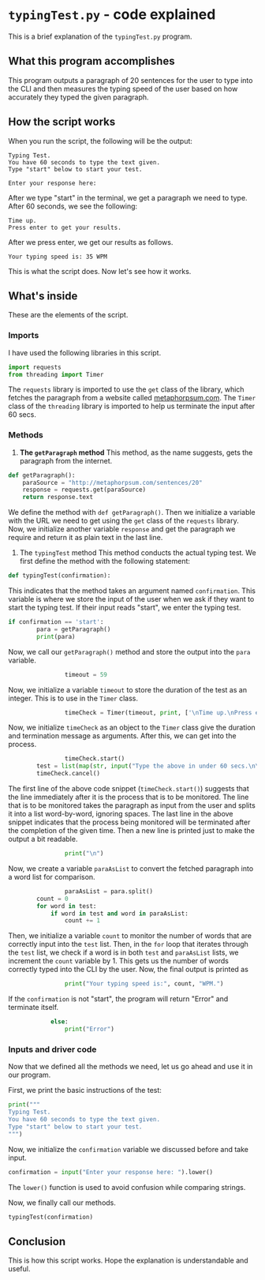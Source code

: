 # `typingTest.py` - code explained

This is a brief explanation of the `typingTest.py` program.

## What this program accomplishes

This program outputs a paragraph of 20 sentences for the user to type into the CLI and then measures the typing speed of the user based on how accurately they typed the given paragraph.

## How the script works

When you run the script, the following will be the output:

```
Typing Test.
You have 60 seconds to type the text given.
Type "start" below to start your test.

Enter your response here: 
```

After we type "start" in the terminal, we get a paragraph we need to type. After 60 seconds, we see the following:

```
Time up.
Press enter to get your results.
```

After we press enter, we get our results as follows.

```
Your typing speed is: 35 WPM
```

This is what the script does. Now let's see how it works.

## What's inside

These are the elements of the script.

### Imports

I have used the following libraries in this script.

```python
import requests
from threading import Timer
```

The `requests` library is imported to use the `get` class of the library, which fetches the paragraph from a website called [metaphorpsum.com](http://metaphorpsum.com). The `Timer` class of the `threading` library is imported to help us terminate the input after 60 secs.

### Methods

1. **The `getParagraph` method**
This method, as the name suggests, gets the paragraph from the internet.

```python
def getParagraph():
    paraSource = "http://metaphorpsum.com/sentences/20"
    response = requests.get(paraSource)
    return response.text
```

We define the method with `def getParagraph()`. Then we initialize a variable with the URL we need to get using the `get` class of the `requests` library. Now, we initialize another variable `response` and get the paragraph we require and return it as plain text in the last line.

1. The `typingTest` method
This method conducts the actual typing test. We first define the method with the following statement:

```python
def typingTest(confirmation):
```

This indicates that the method takes an argument named `confirmation`. This variable is where we store the input of the user when we ask if they want to start the typing test. If their input reads "start", we enter the typing test.

```python
if confirmation == 'start':
        para = getParagraph()
        print(para)
```

Now, we call our `getParagraph()` method and store the output into the `para` variable.

```python
				timeout = 59
```

Now, we initialize a variable `timeout` to store the duration of the test as an integer. This is to use in the `Timer` class.

```python
				timeCheck = Timer(timeout, print, ['\nTime up.\nPress enter to get your results.'])
```

Now, we initialize `timeCheck` as an object to the `Timer` class give the duration and termination message as arguments. After this, we can get into the process.

```python
				timeCheck.start()
        test = list(map(str, input("Type the above in under 60 secs.\n\n").strip().split()))
        timeCheck.cancel()
```

The first line of the above code snippet (`timeCheck.start()`) suggests that the line immediately after it is the process that is to be monitored. The line that is to be monitored takes the paragraph as input from the user and splits it into a list word-by-word, ignoring spaces. The last line in the above snippet indicates that the process being monitored will be terminated after the completion of the given time. Then a new line is printed just to make the output a bit readable.

```python
				print("\n")
```

Now, we create a variable `paraAsList` to convert the fetched paragraph into a word list for comparison.

```python
				paraAsList = para.split()
        count = 0
        for word in test:
            if word in test and word in paraAsList:
                count += 1
```

Then, we initialize a variable `count` to monitor the number of words that are correctly input into the `test` list. Then, in the `for` loop that iterates through the `test` list, we check if a word is in both `test` and `paraAsList` lists, we increment the `count` variable by 1. This gets us the number of words correctly typed into the CLI by the user. Now, the final output is printed as

```python
				print("Your typing speed is:", count, "WPM.")
```

If the `confirmation` is not "start", the program will return "Error" and terminate itself.

```python
			else:
				print("Error")
```

### Inputs and driver code

Now that we defined all the methods we need, let us go ahead and use it in our program.

First, we print the basic instructions of the test:

```python
print("""
Typing Test.
You have 60 seconds to type the text given.
Type "start" below to start your test.
""")
```

Now, we initialize the `confirmation` variable we discussed before and take input.

```python
confirmation = input("Enter your response here: ").lower()
```

The `lower()` function is used to avoid confusion while comparing strings.

Now, we finally call our methods.

```python
typingTest(confirmation)
```

## Conclusion

This is how this script works. Hope the explanation is understandable and useful.
